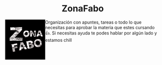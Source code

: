 <h1 align="center">ZonaFabo</h1>

 <p><img width="130" align='left' src="./img.svg"></p>


Organización con apuntes, tareas o todo lo que necesitas para aprobar la materia que estes cursando 👍. Si necesitas ayuda te podes hablar por algún lado y estamos chill 

